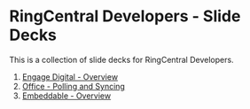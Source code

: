 # RingCentral Developers - Slide Decks

This is a collection of slide decks for RingCentral Developers.

1. [Engage Digital - Overview](https://ringcentral.github.io/ringcentral-slides/engage/digital/overview/)
1. [Office - Polling and Syncing](https://ringcentral.github.io/ringcentral-slides/office/polling-and-syncing/)
1. [Embeddable - Overview](https://ringcentral.github.io/ringcentral-slides/embeddable/overview/)